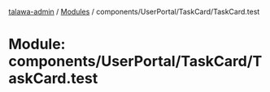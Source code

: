 [talawa-admin](../README.md) / [Modules](../modules.md) / components/UserPortal/TaskCard/TaskCard.test

# Module: components/UserPortal/TaskCard/TaskCard.test
